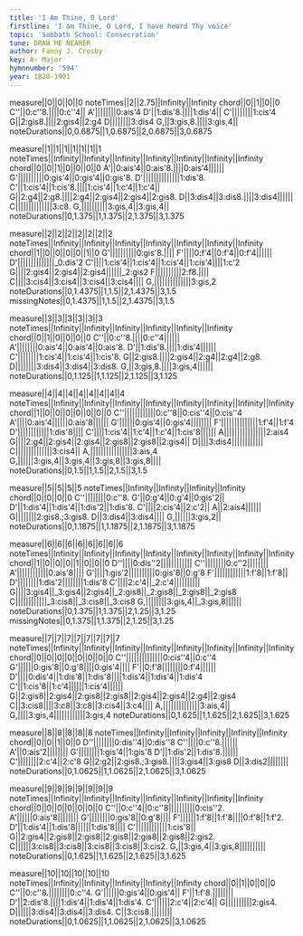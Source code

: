 ```yaml
---
title: 'I Am Thine, O Lord'
firstline: 'I am Thine, O Lord, I have heard Thy voice'
topic: 'Sabbath School: Consecration'
tune: DRAW ME NEARER
author: Fanny J. Crosby
key: A♭ Major
hymnnumber: '594'
year: 1820-1901
---
```

measure||0||0||0||0
noteTimes||2||2.75||Infinity||Infinity
chord||0||1||0||0
C''||0:c''8.||||0:c''4||
A'||||||||0:ais'4
D'||1:dis'8.||||1:dis'4||
C'||||||||1:cis'4
G||2:gis8.||||2:gis4||2:g4
D||||||||3:dis4
G,||3:gis,8.||||3:gis,4||
noteDurations||0,0.6875||1,0.6875||2,0.6875||3,0.6875

measure||1||1||1||1||1||1||1
noteTimes||Infinity||Infinity||Infinity||Infinity||Infinity||Infinity||Infinity
chord||0||0||1||0||0||0||0
A'||0:ais'4||0:ais'8.||||0:ais'4||||||
G'||||||||||0:gis'4||0:gis'4||0:gis'8.
D'||||||||||||||1:dis'8.
C'||1:cis'4||1:cis'8.||||1:cis'4||1:c'4||1:c'4||
G||2:g4||2:g8.||||2:g4||2:gis4||2:gis4||2:gis8.
D||3:dis4||3:dis8.||||3:dis4||||||
C||||||||||||||3:c8.
G,||||||||||3:gis,4||3:gis,4||
noteDurations||0,1.375||1,1.375||2,1.375||3,1.375

measure||2||2||2||2||2||2||2
noteTimes||Infinity||Infinity||Infinity||Infinity||Infinity||Infinity||Infinity
chord||1||0||0||0||0||1||0
G'||||||||||0:gis'8.||||
F'||||0:f'4||0:f'4||0:f'4||||||
D'||||||||||||||_0:dis'2
C'||||1:cis'4||1:cis'4||1:cis'4||1:cis'4||||1:c'2
G||||2:gis4||2:gis4||2:gis4||||||_2:gis2
F||||||||||2:f8.||||
C||||3:cis4||3:cis4||3:cis4||3:cis4||||
G,||||||||||||||3:gis,2
noteDurations||0,1.4375||1,1.5||2,1.4375||3,1.5
missingNotes||0,1.4375||1,1.5||2,1.4375||3,1.5

measure||3||3||3||3||3||3
noteTimes||Infinity||Infinity||Infinity||Infinity||Infinity||Infinity
chord||0||1||0||0||0||0
C''||0:c''8.||||0:c''4||||||
A'||||||||0:ais'4||0:ais'4||0:ais'8.
D'||1:dis'8.||||1:dis'4||||||
C'||||||||1:cis'4||1:cis'4||1:cis'8.
G||2:gis8.||||2:gis4||2:g4||2:g4||2:g8.
D||||||||3:dis4||3:dis4||3:dis8.
G,||3:gis,8.||||3:gis,4||||||
noteDurations||0,1.125||1,1.125||2,1.125||3,1.125

measure||4||4||4||4||4||4||4||4
noteTimes||Infinity||Infinity||Infinity||Infinity||Infinity||Infinity||Infinity||Infinity
chord||1||0||0||0||0||0||0||0
C''||||||||||||0:c''8||0:cis''4||0:cis''4
A'||||0:ais'4||||||0:ais'8||||||
G'||||||0:gis'4||0:gis'4||||||||
F'||||||||||||||1:f'4||1:f'4
D'||||||||||||1:dis'8||||
C'||||1:cis'4||1:c'4||1:c'4||1:cis'8||||||
A||||||||||||||||2:ais4
G||||2:g4||2:gis4||2:gis4||2:gis8||2:gis8||2:gis4||
D||||3:dis4||||||||||||
C||||||||||||||3:cis4||
A,||||||||||||||||3:ais,4
G,||||||3:gis,4||3:gis,4||3:gis,8||3:gis,8||||
noteDurations||0,1.5||1,1.5||2,1.5||3,1.5

measure||5||5||5||5
noteTimes||Infinity||Infinity||Infinity||Infinity
chord||0||0||0||0
C''||||||||0:c''8.
G'||0:g'4||0:g'4||0:gis'2||
D'||1:dis'4||1:dis'4||1:dis'2||1:dis'8.
C'||||2:cis'4||2:c'2||
A||2:ais4||||||
G||||||||2:gis8.;3:gis8.
D||3:dis4||3:dis4||||
G,||||||3:gis,2||
noteDurations||0,1.1875||1,1.1875||2,1.1875||3,1.1875

measure||6||6||6||6||6||6||6||6
noteTimes||Infinity||Infinity||Infinity||Infinity||Infinity||Infinity||Infinity||Infinity
chord||1||0||0||0||1||0||0||0
D''||||0:dis''2||||||||||||
C''||||||||0:c''2||||||||
A'||||||||||||0:ais'8||||
G'||||1:gis'2||||||||||0:gis'8||0:g'8
F'||||||||||||1:f'8||1:f'8||
D'||||||||1:dis'2||||||||1:dis'8
C'||||2:c'4||_2:c'4||||||||||
G||||3:gis4||_3:gis4||2:gis4||_2:gis8||_2:gis8||_2:gis8||_2:gis8
C||||||||||||_3:cis8||_3:cis8||_3:cis8
G,||||||||3:gis,4||_3:gis,8||||||
noteDurations||0,1.375||1,1.375||2,1.25||3,1.25
missingNotes||0,1.375||1,1.375||2,1.25||3,1.25

measure||7||7||7||7||7||7||7||7
noteTimes||Infinity||Infinity||Infinity||Infinity||Infinity||Infinity||Infinity||Infinity
chord||0||0||0||0||0||0||0||0
C''||||||||||||||0:cis''4||0:c''4
G'||||||0:gis'8||0:g'8||||0:gis'4||||
F'||0:f'8||||||||0:f'4||||||
D'||||0:dis'4||1:dis'8||1:dis'8||||1:dis'4||1:dis'4||1:dis'4
C'||1:cis'8||1:c'4||||||1:cis'4||||||
G||2:gis8||2:gis4||2:gis8||2:gis8||2:gis4||2:gis4||2:g4||2:gis4
C||3:cis8||||3:c8||3:c8||3:cis4||3:c4||||
A,||||||||||||||3:ais,4||
G,||||3:gis,4||||||||||||3:gis,4
noteDurations||0,1.625||1,1.625||2,1.625||3,1.625

measure||8||8||8||8||8
noteTimes||Infinity||Infinity||Infinity||Infinity||Infinity
chord||0||0||1||0||0
D''||||||||0:dis''4||0:dis''8
C''||||0:c''8.||||||
A'||0:ais'2||||||||
G'||||||||1:gis'4||1:gis'8
D'||1:dis'2||1:dis'8.||||||
C'||||||||2:c'4||2:c'8
G||2:g2||2:gis8.;3:gis8.||||3:gis4||3:gis8
D||3:dis2||||||||
noteDurations||0,1.0625||1,1.0625||2,1.0625||3,1.0625

measure||9||9||9||9||9||9||9
noteTimes||Infinity||Infinity||Infinity||Infinity||Infinity||Infinity||Infinity
chord||0||0||0||0||0||0||0
C''||0:c''4||0:c''8||||||||||0:cis''2.
A'||||||0:ais'8||||||||
G'||||||||0:gis'8||0:g'8||||
F'||||||1:f'8||1:f'8||||0:f'8||1:f'2.
D'||1:dis'4||1:dis'8||||||1:dis'8||||
C'||||||||||||1:cis'8||
G||2:gis4||2:gis8||2:gis8||2:gis8||2:gis8||2:gis8||2:gis2.
C||||||3:cis8||3:cis8||3:cis8||3:cis8||3:cis2.
G,||3:gis,4||3:gis,8||||||||||
noteDurations||0,1.625||1,1.625||2,1.625||3,1.625

measure||10||10||10||10||10
noteTimes||Infinity||Infinity||Infinity||Infinity||Infinity
chord||0||1||0||0||0
C''||0:c''8.||||||||0:c''4.
G'||||||0:gis'4||0:gis'4||
F'||1:f'8.||||||||
D'||2:dis'8.||||1:dis'4||1:dis'4||1:dis'4.
C'||||||2:c'4||2:c'4||
G||||||||||2:gis4.
D||||||3:dis4||3:dis4||3:dis4.
C||3:cis8.||||||||
noteDurations||0,1.0625||1,1.0625||2,1.0625||3,1.0625

